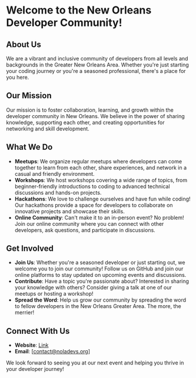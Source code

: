 # Welcome to the New Orleans Developer Community!

## About Us
We are a vibrant and inclusive community of developers from all levels and backgrounds in the Greater New Orleans Area. Whether you're just starting your coding journey or you're a seasoned professional, there's a place for you here.

## Our Mission
Our mission is to foster collaboration, learning, and growth within the developer community in New Orleans. We believe in the power of sharing knowledge, supporting each other, and creating opportunities for networking and skill development.

## What We Do
- **Meetups**: We organize regular meetups where developers can come together to learn from each other, share experiences, and network in a casual and friendly environment.
- **Workshops**: We host workshops covering a wide range of topics, from beginner-friendly introductions to coding to advanced technical discussions and hands-on projects.
- **Hackathons**: We love to challenge ourselves and have fun while coding! Our hackathons provide a space for developers to collaborate on innovative projects and showcase their skills.
- **Online Community**: Can't make it to an in-person event? No problem! Join our online community where you can connect with other developers, ask questions, and participate in discussions.

## Get Involved
- **Join Us**: Whether you're a seasoned developer or just starting out, we welcome you to join our community! Follow us on GitHub and join our online platforms to stay updated on upcoming events and discussions.
- **Contribute**: Have a topic you're passionate about? Interested in sharing your knowledge with others? Consider giving a talk at one of our meetups or hosting a workshop!
- **Spread the Word**: Help us grow our community by spreading the word to fellow developers in the New Orleans Greater Area. The more, the merrier!

## Connect With Us
- **Website**: [Link](https://noladevs.org)
- **Email**: [contact@noladevs.org]

We look forward to seeing you at our next event and helping you thrive in your developer journey!
